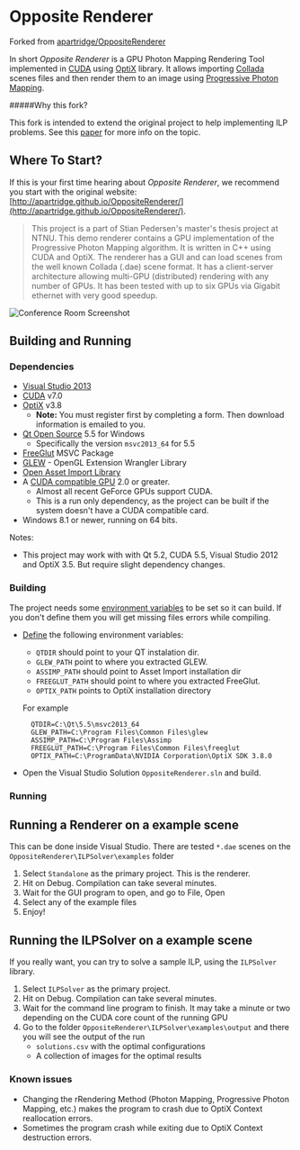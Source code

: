 
# Opposite Renderer
Forked from [apartridge/OppositeRenderer](https://github.com/apartridge/OppositeRenderer)

In short *Opposite Renderer* is a GPU Photon Mapping Rendering Tool implemented in [CUDA](https://wikipedia.org/wiki/CUDA) using [OptiX](https://en.wikipedia.org/wiki/OptiX) library. It allows importing [Collada](https://en.wikipedia.org/wiki/Collada) scenes files and then render them to an image using [Progressive Photon Mapping](http://www.cgg.unibe.ch/publications/2011/progressive-photon-mapping-a-probabilistic-approach).

#####Why this fork?

This fork is intended to extend the original project to help implementing ILP problems. See this [paper](http://ima.udg.es/~dagush/papers/surveyInvLighting.pdf) for more info on the topic.

## Where To Start?
If this is your first time hearing about *Opposite Renderer*, we recommend you start with the original website: [http://apartridge.github.io/OppositeRenderer/](http://apartridge.github.io/OppositeRenderer/).


> This project is a part of Stian Pedersen's master's thesis project at NTNU. This demo renderer contains a GPU implementation of the Progressive Photon Mapping algorithm. It is written in C++ using CUDA and OptiX. The renderer has a GUI and can load scenes from the well known Collada (.dae) scene format. It has a client-server architecture allowing multi-GPU (distributed) rendering with any number of GPUs. It has been tested with up to six GPUs via Gigabit ethernet with very good speedup. 

![Conference Room Screenshot](http://apartridge.github.io/OppositeRenderer/images/thumbs/oppositeRendererScreenshot.png)


## Building and Running

### Dependencies

- [Visual Studio 2013](http://www.visualstudio.com/)
- [CUDA](https://developer.nvidia.com/cuda-downloads) v7.0 
- [OptiX](https://developer.nvidia.com/download) v3.8
   - **Note:** You must register first by completing a form. Then download information is emailed to you. 
- [Qt Open Source](http://www.qt.io/download-open-source/) 5.5 for Windows 
  - Specifically the version `msvc2013_64` for 5.5
- [FreeGlut](http://www.transmissionzero.co.uk/software/freeglut-devel/) MSVC Package
- [GLEW](http://sourceforge.net/projects/glew/files/) - OpenGL Extension Wrangler Library  
- [Open Asset Import Library](http://sourceforge.net/projects/assimp/files/)
- A [CUDA compatible GPU](https://developer.nvidia.com/cuda-gpus) 2.0 or greater. 
  - Almost all recent GeForce GPUs support CUDA.
  - This is a run only dependency, as the project can be built if the system doesn't
    have a CUDA compatible card.
- Windows 8.1 or newer, running on 64 bits.

Notes:

- This project may work with with Qt 5.2, CUDA 5.5, Visual Studio 2012 and OptiX 3.5.
But require slight dependency changes. 

### Building

The project needs some [environment variables](http://environmentvariables.org/Main_Page#Environment_variables) to be set so it can build. If you don't define them you will get missing files errors while compiling.
 
* [Define](http://environmentvariables.org/Getting_and_setting_environment_variables) the following environment variables:

	- `QTDIR` should point to your QT instalation dir.
	- `GLEW_PATH` point to where you extracted GLEW.
	- `ASSIMP_PATH` should point to Asset Import installation dir 
	- `FREEGLUT_PATH` should point to where you extracted FreeGlut.
	- `OPTIX_PATH` points to OptiX installation directory
	
	For example
	
	    QTDIR=C:\Qt\5.5\msvc2013_64
	    GLEW_PATH=C:\Program Files\Common Files\glew
	    ASSIMP_PATH=C:\Program Files\Assimp
	    FREEGLUT_PATH=C:\Program Files\Common Files\freeglut
	    OPTIX_PATH=C:\ProgramData\NVIDIA Corporation\OptiX SDK 3.8.0

* Open the Visual Studio Solution `OppositeRenderer.sln` and build.

### Running 

## Running a Renderer on a example scene

This can be done inside Visual Studio. There are tested `*.dae` scenes on the `OppositeRenderer\ILPSolver\examples` folder

1. Select `Standalone` as the primary project. This is the renderer.
2. Hit on Debug. Compilation can take several minutes.
3. Wait for the GUI program to open, and go to File, Open
4. Select any of the example files
5. Enjoy!

## Running the ILPSolver on a example scene

If you really want, you can try to solve a sample ILP, using the `ILPSolver` library.

1. Select `ILPSolver` as the primary project. 
2. Hit on Debug. Compilation can take several minutes.
3. Wait for the command line program to finish. It may take a minute or two
   depending on the CUDA core count of the running GPU
4. Go to the folder `OppositeRenderer\ILPSolver\examples\output` and there
   you will see the output of the run
   - `solutions.csv` with the optimal configurations
   - A collection of images for the optimal results

### Known issues

- Changing the rRendering Method (Photon Mapping, Progressive Photon Mapping, etc.) makes the program to crash due to OptiX Context reallocation errors.
- Sometimes the program crash while exiting due to OptiX Context destruction errors.